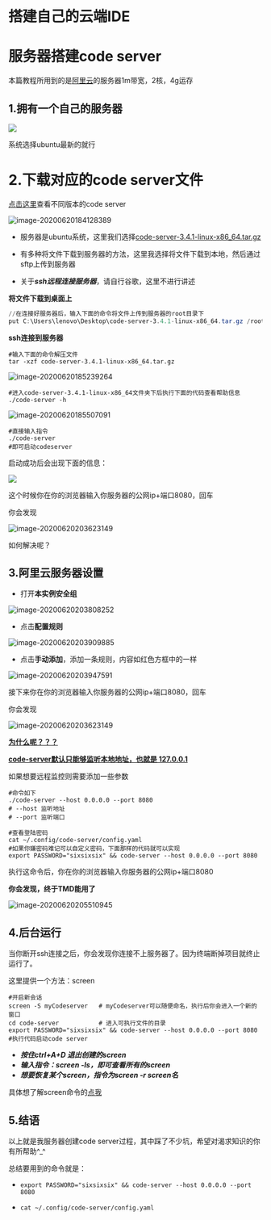 # 搭建自己的云端IDE


# 服务器搭建code server

本篇教程所用到的是[阿里云](https://www.alibabacloud.com/zh)的服务器1m带宽，2核，4g运存

## 1.拥有一个自己的服务器

![](https://gitee.com//Brief-rf/BlogImages/raw/master/img/image-20200620181229321.png)

系统选择ubuntu最新的就行

# 2.下载对应的code server文件

[点击这里](https://github.com/cdr/code-server/releases/tag/3.4.1)查看不同版本的code server

![image-20200620184128389](https://gitee.com//Brief-rf/BlogImages/raw/master/img/image-20200620184128389.png)

- 服务器是ubuntu系统，这里我们选择[code-server-3.4.1-linux-x86_64.tar.gz](https://github.com/cdr/code-server/releases/download/3.4.1/code-server-3.4.1-linux-x86_64.tar.gz)

- 有多种将文件下载到服务器的方法，这里我选择将文件下载到本地，然后通过sftp上传到服务器

- 关于***ssh远程连接服务器***，请自行谷歌，这里不进行讲述

**将文件下载到桌面上**

```powershell
//在连接好服务器后，输入下面的命令将文件上传到服务器的root目录下
put C:\Users\lenovo\Desktop\code-server-3.4.1-linux-x86_64.tar.gz /root/
```

**ssh连接到服务器**

```shell
#输入下面的命令解压文件
tar -xzf code-server-3.4.1-linux-x86_64.tar.gz
```

![image-20200620185239264](https://gitee.com//Brief-rf/BlogImages/raw/master/img/image-20200620185239264.png)

```shell
#进入code-server-3.4.1-linux-x86_64文件夹下后执行下面的代码查看帮助信息
./code-server -h
```

![image-20200620185507091](https://gitee.com//Brief-rf/BlogImages/raw/master/img/image-20200620185507091.png)

```shell
#直接输入指令
./code-server
#即可启动codeserver
```

启动成功后会出现下面的信息：

![](https://img-blog.csdnimg.cn/20191027145819263.png)

这个时候你在你的浏览器输入你服务器的公网ip+端口8080，回车

你会发现

![image-20200620203623149](https://gitee.com//Brief-rf/BlogImages/raw/master/img/image-20200620203623149.png)

如何解决呢？

## 3.阿里云服务器设置

- 打开**本实例安全组**

![image-20200620203808252](https://gitee.com//Brief-rf/BlogImages/raw/master/img/image-20200620203808252.png)

- 点击**配置规则**

![image-20200620203909885](https://gitee.com//Brief-rf/BlogImages/raw/master/img/image-20200620203909885.png)

- 点击**手动添加**，添加一条规则，内容如红色方框中的一样

![image-20200620203947591](https://gitee.com//Brief-rf/BlogImages/raw/master/img/image-20200620203947591.png)

接下来你在你的浏览器输入你服务器的公网ip+端口8080，回车

你会发现

![image-20200620203623149](https://gitee.com//Brief-rf/BlogImages/raw/master/img/image-20200620203623149.png)

**<u>为什么呢？？？</u>**

**<u>code-server默认只能够监听本地地址，也就是 127.0.0.1</u>**

如果想要远程监控则需要添加一些参数

```shell
#命令如下
./code-server --host 0.0.0.0 --port 8080
# --host 监听地址
# --port 监听端口

#查看登陆密码
cat ~/.config/code-server/config.yaml
#如果你嫌密码难记可以自定义密码，下面那样的代码就可以实现
export PASSWORD="sixsixsix" && code-server --host 0.0.0.0 --port 8080
```

执行这命令后，你在你的浏览器输入你服务器的公网ip+端口8080

**你会发现，终于TMD能用了**

![image-20200620205510945](https://gitee.com//Brief-rf/BlogImages/raw/master/img/image-20200620205510945.png)

## 4.后台运行

当你断开ssh连接之后，你会发现你连接不上服务器了。因为终端断掉项目就终止运行了。

这里提供一个方法：screen

```shell
#开启新会话
screen -S myCodeserver   # myCodeserver可以随便命名，执行后你会进入一个新的窗口
cd code-server           # 进入可执行文件的目录
export PASSWORD="sixsixsix" && code-server --host 0.0.0.0 --port 8080 #执行代码启动code server
```

+ ***按住ctrl+A+D 退出创建的screen***
+ ***输入指令：screen -ls，即可查看所有的screen***
+ ***想要恢复某个screen，指令为screen -r screen名***

具体想了解screen命令的[点我](https://wangchujiang.com/linux-command/c/screen.html)

## 5.结语

以上就是我服务器创建code server过程，其中踩了不少坑，希望对渴求知识的你有所帮助^_^

总结要用到的命令就是：

- ```shell
  export PASSWORD="sixsixsix" && code-server --host 0.0.0.0 --port 8080
  ```

- ```shell
  cat ~/.config/code-server/config.yaml
  ```
